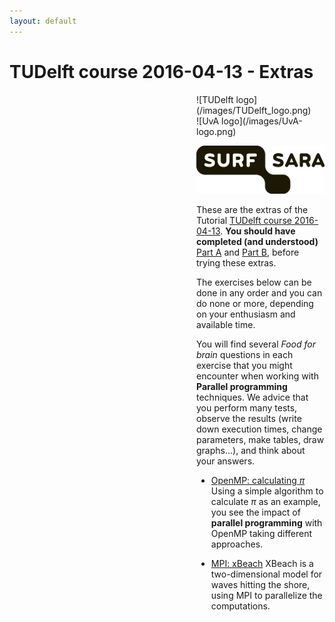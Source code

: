 ```yaml
---
layout: default
---
```


# TUDelft course 2016-04-13 - Extras

<div style="float:right;max-width:205px;" markdown="1">
![TUDelft logo](/images/TUDelft_logo.png)

<div style="float:right;" markdown="1">
![UvA logo](/images/UvA-logo.png)

![SURFsara logo](/images/SURFsara_logo.png)
</div>


These are the extras of the Tutorial [TUDelft course 2016-04-13](.).
**You should have completed (and understood)** [Part A](partA) and [Part B](partB), before trying these extras.

The exercises below can be done in any order and you can do none or more, depending on your enthusiasm and available time.

You will find several _Food for brain_ questions in each exercise that you might encounter when working with **Parallel programming** techniques. We advice that you perform many tests, observe the results (write down execution times, change parameters, make tables, draw graphs...), and think about your answers.

* [OpenMP: calculating _&pi;_](OpenMP)
  Using a simple algorithm to calculate _&pi;_ as an example, you see the impact of **parallel programming** with OpenMP taking different approaches.

* [MPI: xBeach](xBeach)
  XBeach is a two-dimensional model for waves hitting the shore, using MPI to parallelize the computations.


